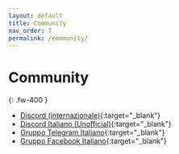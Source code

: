 ```yaml
---
layout: default
title: Community
nav_order: 7
permalink: /community/
---
```


# Community
{: .fw-400 }

* [Discord (internazionale)](https://discord.klipper3d.org/){:target="_blank"}
* [Discord Italiano (Unofficial)](https://discord.com/invite/GY9k8ZNGbm){:target="_blank"}
* [Gruppo Telegram Italiano](https://t.me/Klipper3DITA){:target="_blank"}
* [Gruppo Facebook Italiano](https://www.facebook.com/groups/2753077415021752){:target="_blank"}
